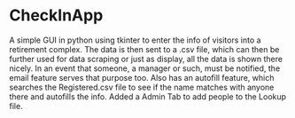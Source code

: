 # CheckInApp
A simple GUI in python using tkinter to enter the info of visitors into a retirement complex. The data is then sent to a .csv file, which can then be further used for data scraping or just as display, all the data is shown there nicely. In an event that someone, a manager or such, must be notified, the email feature serves that purpose too.
Also has an autofill feature, which searches the Registered.csv file to see if the name matches with anyone there and autofills the info. 
Added a Admin Tab to add people to the Lookup file.
